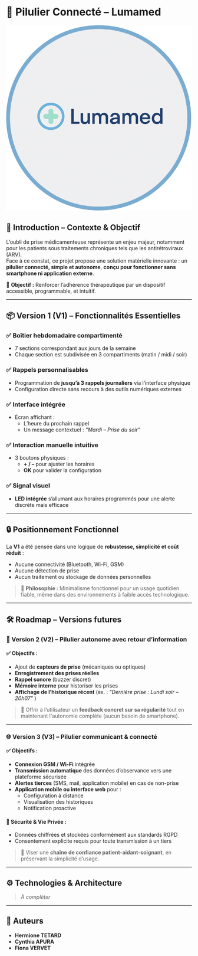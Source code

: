 # 💊 Pilulier Connecté – Lumamed

![Lumamed](./asset/logo_lumamed.svg)

## 🧭 Introduction – Contexte & Objectif

L’oubli de prise médicamenteuse représente un enjeu majeur, notamment pour les patients sous traitements chroniques tels que les antirétroviraux (ARV).  
Face à ce constat, ce projet propose une solution matérielle innovante : un **pilulier connecté, simple et autonome**, **conçu pour fonctionner sans smartphone ni application externe**.

🎯 **Objectif :** Renforcer l’adhérence thérapeutique par un dispositif accessible, programmable, et intuitif.

---

## 📦 Version 1 (V1) – Fonctionnalités Essentielles

### ✅ Boîtier hebdomadaire compartimenté
- 7 sections correspondant aux jours de la semaine
- Chaque section est subdivisée en 3 compartiments (matin / midi / soir)

### ✅ Rappels personnalisables
- Programmation de **jusqu’à 3 rappels journaliers** via l’interface physique
- Configuration directe sans recours à des outils numériques externes

### ✅ Interface intégrée
- Écran affichant :
  - L’heure du prochain rappel
  - Un message contextuel : *"Mardi – Prise du soir"*

### ✅ Interaction manuelle intuitive
- 3 boutons physiques :
  - **+ / –** pour ajuster les horaires
  - **OK** pour valider la configuration

### ✅ Signal visuel
- **LED intégrée** s’allumant aux horaires programmés pour une alerte discrète mais efficace

---

## 🔒 Positionnement Fonctionnel

La **V1** a été pensée dans une logique de **robustesse, simplicité et coût réduit** :

- Aucune connectivité (Bluetooth, Wi-Fi, GSM)
- Aucune détection de prise
- Aucun traitement ou stockage de données personnelles

> 🔧 **Philosophie :** Minimalisme fonctionnel pour un usage quotidien fiable, même dans des environnements à faible accès technologique.

---

## 🛠️ Roadmap – Versions futures

### 🧠 Version 2 (V2) – Pilulier autonome avec retour d’information

#### ✅ Objectifs :
- Ajout de **capteurs de prise** (mécaniques ou optiques)
- **Enregistrement des prises réelles**
- **Rappel sonore** (buzzer discret)
- **Mémoire interne** pour historiser les prises
- **Affichage de l’historique récent** (ex. : *"Dernière prise : Lundi soir – 20h07"* )

> 🎯 Offrir à l’utilisateur un **feedback concret sur sa régularité** tout en maintenant l'autonomie complète (aucun besoin de smartphone).

---

### 🌐 Version 3 (V3) – Pilulier communicant & connecté

#### ✅ Objectifs :
- **Connexion GSM / Wi-Fi** intégrée
- **Transmission automatique** des données d’observance vers une plateforme sécurisée
- **Alertes tierces** (SMS, mail, application mobile) en cas de non-prise
- **Application mobile ou interface web** pour :
  - Configuration à distance
  - Visualisation des historiques
  - Notification proactive

#### 🔐 Sécurité & Vie Privée :
- Données chiffrées et stockées conformément aux standards RGPD
- Consentement explicite requis pour toute transmission à un tiers

> 🎯 Viser une **chaîne de confiance patient-aidant-soignant**, en préservant la simplicité d’usage.

---

## ⚙️ Technologies & Architecture

> *À compléter*

---

## 👤 Auteurs

- **Hermione TETARD**
- **Cynthia APURA**
- **Fiona VERVET**
